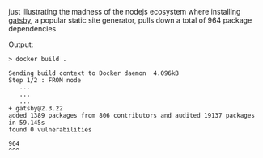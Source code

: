 just illustrating the madness of the nodejs ecosystem where installing [gatsby](https://www.gatsbyjs.org), a popular static site generator, pulls down a total of 964 package dependencies

Output:

```
> docker build .

Sending build context to Docker daemon  4.096kB
Step 1/2 : FROM node
   ...
   ...
   ...
+ gatsby@2.3.22
added 1389 packages from 806 contributors and audited 19137 packages in 59.145s
found 0 vulnerabilities

964
^^^
```
